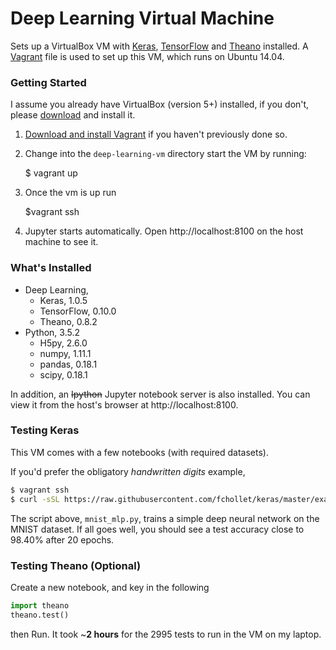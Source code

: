Deep Learning Virtual Machine
================================
Sets up a VirtualBox VM with [Keras](https://keras.io/), [TensorFlow](https://www.tensorflow.org/) and [Theano](http://deeplearning.net/software/theano/) installed.
A [Vagrant](https://www.vagrantup.com/) file is used to set up this VM, which runs on Ubuntu 14.04.

### Getting Started
I assume you already have VirtualBox (version 5+) installed,
if you don't, please [download](https://www.virtualbox.org/wiki/Downloads) and install it.

1. [Download and install Vagrant](http://www.vagrantup.com/downloads.html) if you haven't previously done so.
2. Change into the `deep-learning-vm` directory start the VM by running:

    $ vagrant up 

3. Once the vm is up run

    $vagrant ssh 

4. Jupyter starts automatically. Open http://localhost:8100 on the host machine to see it.  
### What's Installed

- Deep Learning,
  - Keras, 1.0.5
  - TensorFlow, 0.10.0
  - Theano, 0.8.2
- Python, 3.5.2
  - H5py, 2.6.0
  - numpy, 1.11.1
  - pandas, 0.18.1
  - scipy, 0.18.1

In addition, an ~~Ipython~~ Jupyter notebook server is also installed. You can view it from the host's browser at http://localhost:8100.

### Testing Keras
This VM comes with a few notebooks (with required datasets).

If you'd prefer the obligatory *handwritten digits* example,
```bash
$ vagrant ssh
$ curl -sSL https://raw.githubusercontent.com/fchollet/keras/master/examples/mnist_mlp.py | python
```
The script above, `mnist_mlp.py`, trains a simple deep neural network on the MNIST dataset. 
If all goes well, you should see a test accuracy close to 98.40% after 20 epochs.

### Testing Theano (Optional)
Create a new notebook, and key in the following
```python
import theano
theano.test()
```
then Run. It took ~**2 hours** for the 2995 tests to run in the VM on my laptop.

